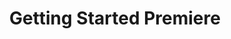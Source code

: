---
title: "Getting Started Premiere"
categories:
  - photography
  - Editing
tags:
  - photography
---